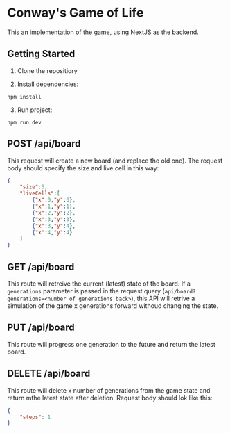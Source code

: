 # Conway's Game of Life

This an implementation of the game, using NextJS as the backend.

## Getting Started

1. Clone the repositiory

2. Install dependencies:

```console
npm install
```

3. Run project:

```console
npm run dev
```

## POST /api/board

This request will create a new board (and replace the old one). The request body should specify the size and live cell in this way:

```json
{
    "size":5,
    "liveCells":[
        {"x":0,"y":0},
        {"x":1,"y":1}, 
        {"x":2,"y":2}, 
        {"x":3,"y":3}, 
        {"x":3,"y":4},
        {"x":4,"y":4}
    ]
}
```

## GET /api/board

This route will retreive the current (latest) state of the board. If a ```generations``` parameter is passed in the request query (```api/board?generations=<number of generations back>```), this API will retrive a simulation of the game x generations forward withoud changing the state.

## PUT /api/board

This route will progress one generation to the future and return the latest board.

## DELETE /api/board

This route will delete x number of generations from the game state and return mthe latest state after deletion. Request body should lok like this:

```json
{
    "steps": 1
}
```